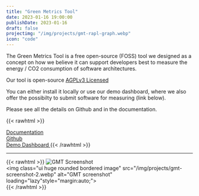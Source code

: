 ```yaml
---
title: "Green Metrics Tool"
date: 2023-01-16 19:00:00
publishDate: 2023-01-16
draft: false
projectimg: "/img/projects/gmt-rapl-graph.webp"
icon: "code"
---
```


The Green Metrics Tool is a free open-source (FOSS) tool we designed as a concept on how we believe it can support 
developers best to measure the energy / CO2 consumption of software architectures.

Our tool is open-source [AGPLv3 Licensed](https://github.com/green-coding-berlin/green-metrics-tool/blob/main/LICENSE)

You can either install it locally or use our demo dashboard, where we also offer the possibilty to submit software for measuring (link below).

Please see all the details on Github and in the documentation.

{{< rawhtml >}} 
<a class="ui labeled button" href="https://docs.green-coding.berlin">
    <div class="ui button">
        <i class="book icon"></i>
    </div>
    <span class="ui basic label">
        Documentation
    </span>
</a>
<a class="ui labeled button" href="https://github.com/green-coding-berlin/green-metrics-tool">
    <div class="ui button">
        <i class="code branch icon"></i>
    </div>
    <span class="ui basic label">
        Github
    </span>
</a>
<a class="ui labeled button" href="https://metrics.green-coding.berlin">
    <div class="ui button">
        <i class="columns icon"></i>
    </div>
    <span class="ui basic label">
        Demo Dashboard
    </span>
</a>
{{< /rawhtml >}}

---

{{< rawhtml >}}
<img class="ui huge rounded bordered image" src="/img/projects/gmt-screenshot-1.webp" alt="GMT Screenshot" loading="lazy" style="margin:auto;">
<br>
<img class="ui huge rounded bordered image" src="/img/projects/gmt-screenshot-2.webp" alt="GMT screenshot" loading="lazy"style="margin:auto;">
<br>
{{< /rawhtml >}}


